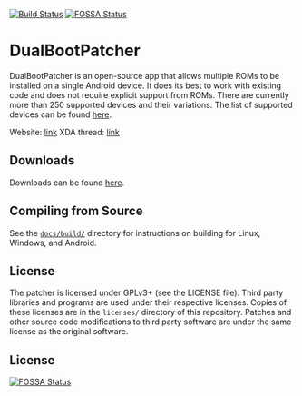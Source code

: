 [![Build Status](https://jenkins.noobdev.io/job/DualBootPatcher_Master/badge/icon)](https://jenkins.noobdev.io/job/DualBootPatcher_Master/)
[![FOSSA Status](https://app.fossa.io/api/projects/git%2Bgithub.com%2Fchenxiaolong%2FDualBootPatcher.svg?type=shield)](https://app.fossa.io/projects/git%2Bgithub.com%2Fchenxiaolong%2FDualBootPatcher?ref=badge_shield)

DualBootPatcher
===============

DualBootPatcher is an open-source app that allows multiple ROMs to be installed on a single Android device. It does its best to work with existing code and does not require explicit support from ROMs. There are currently more than 250 supported devices and their variations. The list of supported devices can be found [here](https://dbp.noobdev.io/supported_devices.html).

Website: [link](https://dbp.noobdev.io/)
XDA thread: [link](http://forum.xda-developers.com/showthread.php?t=2447534)


Downloads
---------

Downloads can be found [here](https://dbp.noobdev.io/downloads/).


Compiling from Source
---------------------

See the [`docs/build/`](docs/build) directory for instructions on building for Linux, Windows, and Android.


License
-------

The patcher is licensed under GPLv3+ (see the LICENSE file). Third party libraries and programs are used under their respective licenses. Copies of these licenses are in the `licenses/` directory of this repository. Patches and other source code modifications to third party software are under the same license as the original software.


## License
[![FOSSA Status](https://app.fossa.io/api/projects/git%2Bgithub.com%2Fchenxiaolong%2FDualBootPatcher.svg?type=large)](https://app.fossa.io/projects/git%2Bgithub.com%2Fchenxiaolong%2FDualBootPatcher?ref=badge_large)